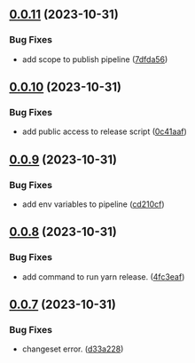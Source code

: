 ## [0.0.11](https://github.com/dr1tch/evercam-ui/compare/v0.0.10...v0.0.11) (2023-10-31)


### Bug Fixes

* add scope to publish pipeline ([7dfda56](https://github.com/dr1tch/evercam-ui/commit/7dfda5628bad9600ea807898033b504ad9cd98ad))



## [0.0.10](https://github.com/dr1tch/evercam-ui/compare/v0.0.9...v0.0.10) (2023-10-31)


### Bug Fixes

* add public access to release script ([0c41aaf](https://github.com/dr1tch/evercam-ui/commit/0c41aaf58ba70c829309f5cc6327c517d34be305))



## [0.0.9](https://github.com/dr1tch/evercam-ui/compare/v0.0.8...v0.0.9) (2023-10-31)


### Bug Fixes

* add env variables to pipeline ([cd210cf](https://github.com/dr1tch/evercam-ui/commit/cd210cfe31e3faa3c83294511f00ed0dee1f35cd))



## [0.0.8](https://github.com/dr1tch/evercam-ui/compare/v0.0.7...v0.0.8) (2023-10-31)


### Bug Fixes

* add command to run yarn release. ([4fc3eaf](https://github.com/dr1tch/evercam-ui/commit/4fc3eaf93ca2e85e6eb4d7fb357a83dac3da7f28))



## [0.0.7](https://github.com/dr1tch/evercam-ui/compare/v0.0.6...v0.0.7) (2023-10-31)


### Bug Fixes

* changeset error. ([d33a228](https://github.com/dr1tch/evercam-ui/commit/d33a2287df35f0168a44dd9202cb130f157b1afe))




